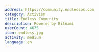 ```yaml
---
address: https://community.endlessos.com
category: Activism
title: Endless Community
description: Powered by Bitnami
userCount: 4675
icon: endless.jpg
activity: medium
language: en
---
```

